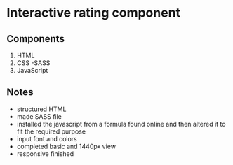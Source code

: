 # Interactive rating component

## Components

1. HTML
2. CSS
   -SASS
3. JavaScript

## Notes

- structured HTML
- made SASS file
- installed the javascript from a formula found online and then altered it to fit the required purpose
- input font and colors
- completed basic and 1440px view
- responsive finished

